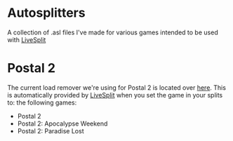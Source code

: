 # Autosplitters
A collection of .asl files I've made for various games intended to be used with [LiveSplit](https://github.com/LiveSplit/LiveSplit)

# Postal 2
The current load remover we're using for Postal 2 is located over [here](https://github.com/TheIntercom/LiveSplit.PostalLoads).
This is automatically provided by [LiveSplit](https://github.com/LiveSplit/LiveSplit) when you set the game in your splits to: the following games:
* Postal 2
* Postal 2: Apocalypse Weekend
* Postal 2: Paradise Lost
